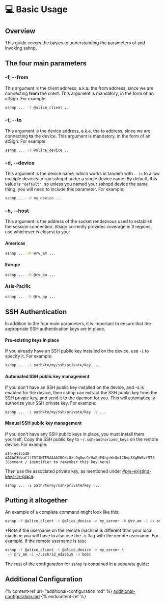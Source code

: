 # 💻 Basic Usage

## Overview

This guide covers the basics to understanding the parameters of and invoking sshnp.

## The four main parameters

### -f, --from

This argument is the client address, a.k.a. the from address, since we are connecting **from** the client. This argument is mandatory, in the form of an atSign. For example:

```bash
sshnp ... -f @alice_client ...
```

### -t, --to

This argument is the device address, a.k.a. the to address, since we are connecting **to** the device. This argument is mandatory, in the form of an atSign. For example:

```bash
sshnp ... -t @alice_device ...
```

### -d, --device

This argument is the device name, which works in tandem with `--to` to allow multiple devices to run sshnpd under a single device name. By default, this value is `"default"`, so unless you named your sshnpd device the same thing, you will need to include this parameter. For example:

```bash
sshnp ... -d my_device ...
```

### -h, --host

This argument is the address of the socket rendezvous used to establish the session connection. Atsign currently provides coverage in 3 regions, use whichever is closest to you:

#### Americas

```bash
sshnp ... -h @rv_am ...
```

#### Europe

```bash
sshnp ... -h @rv_eu ...
```

#### Asia-Pacific

```bash
sshnp ... -h @rv_ap ...
```

## SSH Authentication

In addition to the four main parameters, it is important to ensure that the appropriate SSH authentication keys are in place.&#x20;

#### Pre-existing keys in place

If you already have an SSH public key installed on the device, use `-i` to specify it. For example:

```bash
sshnp ... -i path/to/my/ssh/private/key ...
```

#### Automated SSH public key management

If you don't have an SSH public key installed on the device, and -s is enabled for the device, then sshnp can extract the SSH public key from the SSH private key, and send it to the daemon for you. This will automatically authorize your SSH private key. For example:

```bash
sshnp ... -i path/to/my/ssh/private/key -s ...
```

#### Manual SSH public key management

If you don't have any SSH public keys in place, you must install them yourself. Copy the SSH public key to `~/.ssh/authorized_keys` on the remote device. For example:

```
ssh-ed25519 AAAAC3NzaC1lZDI1NTE5AAAAIBOkiUzsOq8wc9/HaEbE4lgcWeQoICBmp8XgRW0vf5T8 (Comment / identifier to remember this key here)
```

Then use the associated private key, as mentioned under [#pre-existing-keys-in-place](./#pre-existing-keys-in-place "mention"):

```
sshnp ... -i path/to/my/ssh/private/key ...
```

## Putting it altogether

An example of a complete command might look like this:

```bash
sshnp -f @alice_client -t @alice_device -d my_server -h @rv_am -i ~/.ssh/id_ed25519
```

\*Note if the username on the remote machine is different than your local machine you will have to also use the `-u` flag with the remote username. For example, if the remote username is `bobc`

```bash
sshnp -f @alice_client -t @alice_device -d my_server \
 -h @rv_am -i ~/.ssh/id_ed25519 -u bobc
```

The rest of the configuration for `sshnp` is contained in a separate guide:

## Additional Configuration

{% content-ref url="additional-configuration.md" %}
[additional-configuration.md](additional-configuration.md)
{% endcontent-ref %}
